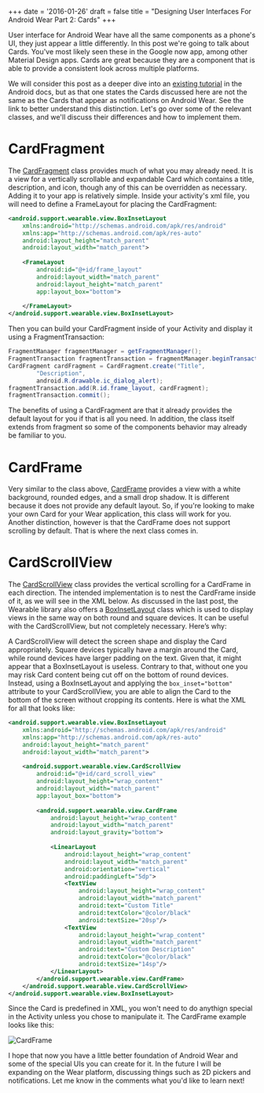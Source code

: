 +++
date = '2016-01-26'
draft = false
title = "Designing User Interfaces For Android Wear Part 2: Cards"
+++

User interface for Android Wear have all the same components as a phone's UI, they just appear a little differently. In this post we're going to talk about Cards. You've most likely seen these in the Google now app, among other Material Design apps. Cards are great because they are a component that is able to provide a consistent look across multiple platforms.

We will consider this post as a deeper dive into an [existing tutorial](http://developer.android.com/training/wearables/ui/cards.html) in the Android docs, but as that one states the Cards discussed here are not the same as the Cards that appear as notifications on Android Wear. See the link to better understand this distinction. Let's go over some of the relevant classes, and we'll discuss their differences and how to implement them.

<!--more-->

# CardFragment
The [CardFragment](http://developer.android.com/reference/android/support/wearable/view/CardFragment.html) class provides much of what you may already need. It is a view for a vertically scrollable and expandable Card which contains a title, description, and icon, though any of this can be overridden as necessary. Adding it to your app is relatively simple. Inside your activity's xml file, you will need to define a FrameLayout for placing the CardFragment:

```xml
<android.support.wearable.view.BoxInsetLayout
    xmlns:android="http://schemas.android.com/apk/res/android"
    xmlns:app="http://schemas.android.com/apk/res-auto"
    android:layout_height="match_parent"
    android:layout_width="match_parent">
 
    <FrameLayout
        android:id="@+id/frame_layout"
        android:layout_width="match_parent"
        android:layout_height="match_parent"
        app:layout_box="bottom">
 
    </FrameLayout>
</android.support.wearable.view.BoxInsetLayout>
```

Then you can build your CardFragment inside of your Activity and display it using a FragmentTransaction:

```java
FragmentManager fragmentManager = getFragmentManager();
FragmentTransaction fragmentTransaction = fragmentManager.beginTransaction();
CardFragment cardFragment = CardFragment.create("Title",
        "Description",
        android.R.drawable.ic_dialog_alert);
fragmentTransaction.add(R.id.frame_layout, cardFragment);
fragmentTransaction.commit();
```

The benefits of using a CardFragment are that it already provides the default layout for you if that is all you need. In addition, the class itself extends from fragment so some of the components behavior may already be familiar to you.

# CardFrame

Very similar to the class above, [CardFrame](http://developer.android.com/reference/android/support/wearable/view/CardFrame.html) provides a view with a white background, rounded edges, and a small drop shadow. It is different because it does not provide any default layout. So, if you're looking to make your own Card for your Wear application, this class will work for you. Another distinction, however is that the CardFrame does not support scrolling by default. That is where the next class comes in.

# CardScrollView

The [CardScrollView](http://developer.android.com/reference/android/support/wearable/view/CardScrollView.html) class provides the vertical scrolling for a CardFrame in each direction. The intended implementation is to nest the CardFrame inside of it, as we will see in the XML below. As discussed in the last post, the Wearable library also offers a [BoxInsetLayout](http://developer.android.com/reference/android/support/wearable/view/BoxInsetLayout.html) class which is used to display views in the same way on both round and square devices. It can be useful with the CardScrollView, but not completely necessary. Here’s why:

A CardScrollView will detect the screen shape and display the Card appropriately. Square devices typically have a margin around the Card, while round devices have larger padding on the text. Given that, it might appear that a BoxInsetLayout is useless. Contrary to that, without one you may risk Card content being cut off on the bottom of round devices. Instead, using a BoxInsetLayout and applying the `box_inset="bottom"` attribute to your CardScrollView, you are able to align the Card to the bottom of the screen without cropping its contents. Here is what the XML for all that looks like:

```xml
<android.support.wearable.view.BoxInsetLayout
    xmlns:android="http://schemas.android.com/apk/res/android"
    xmlns:app="http://schemas.android.com/apk/res-auto"
    android:layout_height="match_parent"
    android:layout_width="match_parent">
 
    <android.support.wearable.view.CardScrollView
        android:id="@+id/card_scroll_view"
        android:layout_height="wrap_content"
        android:layout_width="match_parent"
        app:layout_box="bottom">
 
        <android.support.wearable.view.CardFrame
            android:layout_height="wrap_content"
            android:layout_width="match_parent"
            android:layout_gravity="bottom">
 
            <LinearLayout
                android:layout_height="wrap_content"
                android:layout_width="match_parent"
                android:orientation="vertical"
                android:paddingLeft="5dp">
                <TextView
                    android:layout_height="wrap_content"
                    android:layout_width="match_parent"
                    android:text="Custom Title"
                    android:textColor="@color/black"
                    android:textSize="20sp"/>
                <TextView
                    android:layout_height="wrap_content"
                    android:layout_width="match_parent"
                    android:text="Custom Description"
                    android:textColor="@color/black"
                    android:textSize="14sp"/>
            </LinearLayout>
        </android.support.wearable.view.CardFrame>
    </android.support.wearable.view.CardScrollView>
</android.support.wearable.view.BoxInsetLayout>
```

Since the Card is predefined in XML, you won't need to do anythign special in the Activity unless you chose to manipulate it. The CardFrame example looks like this:

![CardFrame](/images/square_card.png)

I hope that now you have a little better foundation of Android Wear and some of the special UIs you can create for it. In the future I will be expanding on the Wear platform, discussing things such as 2D pickers and notifications. Let me know in the comments what you'd like to learn next!